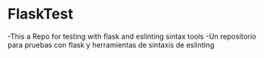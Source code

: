 # FlaskTest
-This a Repo for testing with flask and eslinting sintax tools
-Un repositorio para pruebas con flask y herramientas de sintaxis de eslinting
